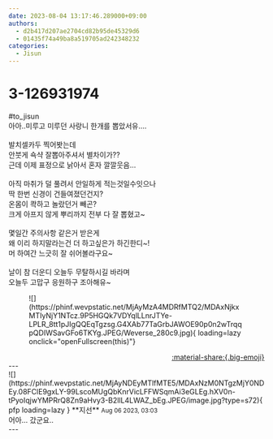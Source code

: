 ```yaml
---
date: 2023-08-04 13:17:46.289000+09:00
authors:
  - d2b417d207ae2704cd82b95de45329d6
  - 01435f74a49ba8a519705ad242348232
categories:
  - Jisun
---
```


# 3-126931974

<div class="post-container" markdown="1">
<div class="content-container md-sidebar__scrollwrap" markdown="1">

\#to_jisun <br>아아..미루고 미루던 사랑니 한개를 뽑았서유....<br><br>발치셀카두 찍어봣는데<br>안붓게 쇽샥 잘뽑아주셔서 별차이가??<br>근데 이제 표정으로 낡아서 혼자 깔깔웃음...<br><br>아직 마취가 덜 풀려서 안일하게 적는것일수잇으나<br>딱 한번 신경이 건들여졌던건지?<br>온몸이 콱하고 놀랐던거 빼곤?<br>크게 아프지 않게 뿌리까지 전부 다 잘 뽑혔고~<br><br>몇일간 주의사항 같은거 받은게<br>왜 이리 하지말라는건 더 하고싶은가 하긴한디~!<br>머 하여간 느긋히 잘 쉬어볼라구요~<br><br>날이 참 더운디 오늘두 무탈하시길 바라며<br>오늘두 고맙구 응원하구 조아해유~<br>
<figure markdown="1">
![](https://phinf.wevpstatic.net/MjAyMzA4MDRfMTQ2/MDAxNjkxMTIyNjY1NTcz.9P5HGQk7VDYqlLLnrJTYe-LPLR_8tt1pJIgQQEqTgzsg.G4XAb77TaGrbJAWOE90p0n2wTrqqpQDIWSavGFo6TKYg.JPEG/Weverse_280c9.jpg){ loading=lazy onclick="openFullscreen(this)"}
</figure>


</div>
</div>

<div style="text-align: right;" markdown="1">
<a href="https://weverse.io/fromis9/fanpost/3-126931974" style="text-align: right;">:material-share:{.big-emoji}</a>
</div>
---

<div class="comments-container md-sidebar__scrollwrap" markdown="1">
<div class="comment" markdown="1">
<div class='id-container' markdown="1">
![](https://phinf.wevpstatic.net/MjAyNDEyMTlfMTE5/MDAxNzM0NTgzMjY0NDEy.08FClE9gxLY-99LscoMUgQbKnrVicLFFWSqmAi3eGLEg.hXV0n-tPyoIqjwYMPRrQ8Zn9aHvy3-B2llL4LWAZ_bEg.JPEG/image.jpg?type=s72){ pfp loading=lazy }
**<span class="artist">지선</span>** <small>Aug 06 2023, 03:03</small><br>
</div>
<div class='comment-body' markdown="1">
어아... 갔군요..
</div>
</div>
</div>
---
